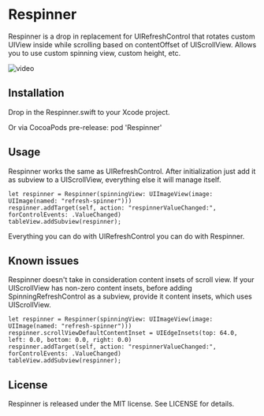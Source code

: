 # Respinner
Respinner is a drop in replacement for UIRefreshControl that rotates custom UIView inside while scrolling based on contentOffset of UIScrollView. Allows you to use custom spinning view, custom height, etc.

![video](https://cloud.githubusercontent.com/assets/1832821/6097287/224f9006-afda-11e4-9c42-734a59d3c789.gif)

## Installation
Drop in the Respinner.swift to your Xcode project.

Or via CocoaPods pre-release:
pod 'Respinner'

## Usage
Respinner works the same as UIRefreshControl. After initialization just add it as subview to a UIScrollView, everything else it will manage itself.

	let respinner = Respinner(spinningView: UIImageView(image: UIImage(named: "refresh-spinner")))
	respinner.addTarget(self, action: "respinnerValueChanged:", forControlEvents: .ValueChanged)
	tableView.addSubview(respinner);

Everything you can do with UIRefreshControl you can do with Respinner.

## Known issues
Respinner doesn't take in consideration content insets of scroll view. If your UIScrollView has non-zero content insets, before adding SpinningRefreshControl as a subview, provide it content insets, which uses UIScrollView.

	let respinner = Respinner(spinningView: UIImageView(image: UIImage(named: "refresh-spinner")))
	respinner.scrollViewDefaultContentInset = UIEdgeInsets(top: 64.0, left: 0.0, bottom: 0.0, right: 0.0)
	respinner.addTarget(self, action: "respinnerValueChanged:", forControlEvents: .ValueChanged)
	tableView.addSubview(respinner);

## License
Respinner is released under the MIT license. See LICENSE for details.